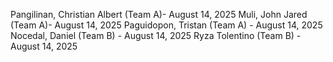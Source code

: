 Pangilinan, Christian Albert (Team A)- August 14, 2025
Muli, John Jared (Team A)- August 14, 2025
Paguidopon, Tristan (Team A) - August 14, 2025
Nocedal, Daniel (Team B)  - August 14, 2025
Ryza Tolentino (Team B) - August 14, 2025